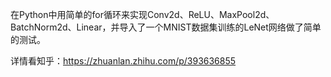 在Python中用简单的for循环来实现Conv2d、ReLU、MaxPool2d、BatchNorm2d、Linear，并导入了一个MNIST数据集训练的LeNet网络做了简单的测试。

详情看知乎：https://zhuanlan.zhihu.com/p/393636855
